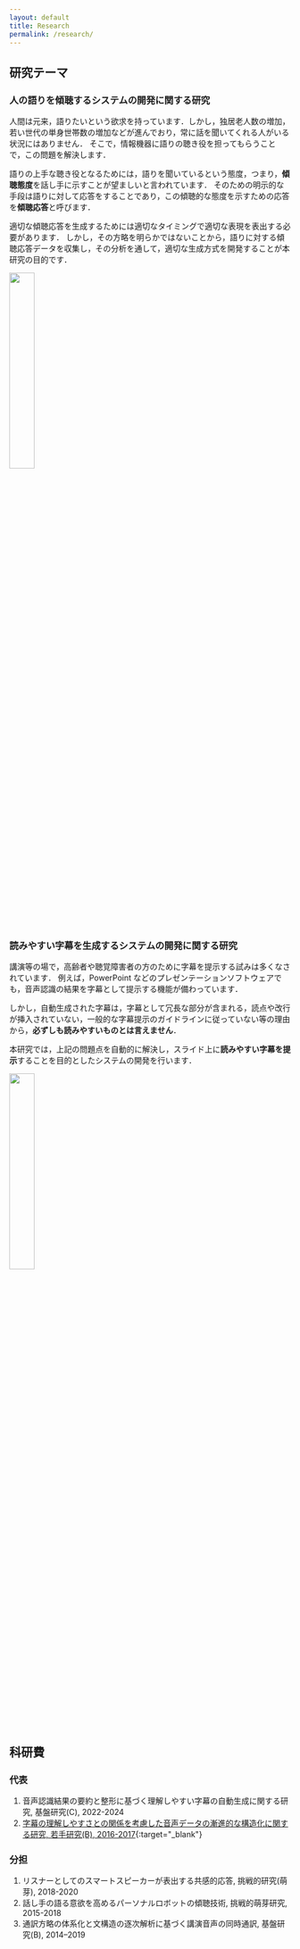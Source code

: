 ```yaml
---
layout: default
title: Research
permalink: /research/
---
```


## 研究テーマ

### 人の語りを傾聴するシステムの開発に関する研究

人間は元来，語りたいという欲求を持っています．しかし，独居老人数の増加，若い世代の単身世帯数の増加などが進んでおり，常に話を聞いてくれる人がいる状況にはありません．
そこで，情報機器に語りの聴き役を担ってもらうことで，この問題を解決します．

語りの上手な聴き役となるためには，語りを聞いているという態度，つまり，**傾聴態度**を話し手に示すことが望ましいと言われています．
そのための明示的な手段は語りに対して応答をすることであり，この傾聴的な態度を示すための応答を**傾聴応答**と呼びます．

適切な傾聴応答を生成するためには適切なタイミングで適切な表現を表出する必要があります．
しかし，その方略を明らかではないことから，語りに対する傾聴応答データを収集し，その分析を通して，適切な生成方式を開発することが本研究の目的です．

<img src="{{site.baseurl}}/assets/robot.png" width="30%">

### 読みやすい字幕を生成するシステムの開発に関する研究

講演等の場で，高齢者や聴覚障害者の方のために字幕を提示する試みは多くなされています．
例えば，PowerPoint などのプレゼンテーションソフトウェアでも，音声認識の結果を字幕として提示する機能が備わっています．

しかし，自動生成された字幕は，字幕として冗長な部分が含まれる，読点や改行が挿入されていない，一般的な字幕提示のガイドラインに従っていない等の理由から，**必ずしも読みやすいものとは言えません**．

本研究では，上記の問題点を自動的に解決し，スライド上に**読みやすい字幕を提示**することを目的としたシステムの開発を行います．

<img src="{{site.baseurl}}/assets/transcription.png" width="30%">

<!-- <video oncontextmenu="return false;" controls controlsList="nodownload" preload="auto" width="50%">
    <source src="{{site.baseurl}}/assets/research_video.mp4"
            type="video/mp4">
    Sorry, your browser doesn't support embedded videos.
</video> -->

## 科研費

### 代表

1. 音声認識結果の要約と整形に基づく理解しやすい字幕の自動生成に関する研究, 基盤研究(C), 2022-2024
1. [字幕の理解しやすさとの関係を考慮した音声データの漸進的な構造化に関する研究, 若手研究(B), 2016-2017](https://kaken.nii.ac.jp/ja/grant/KAKENHI-PROJECT-16K16119/){:target="_blank"}

### 分担

1. リスナーとしてのスマートスピーカーが表出する共感的応答, 挑戦的研究(萌芽), 2018-2020
1. 話し手の語る意欲を高めるパーソナルロボットの傾聴技術, 挑戦的萌芽研究, 2015-2018
1. 通訳方略の体系化と文構造の逐次解析に基づく講演音声の同時通訳, 基盤研究(B), 2014–2019
